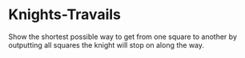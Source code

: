 # Knights-Travails
 Show the shortest possible way to get from one square to another by outputting all squares the knight will stop on along the way.
